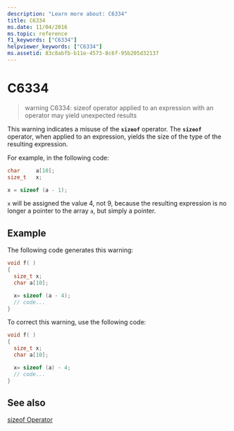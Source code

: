 ```yaml
---
description: "Learn more about: C6334"
title: C6334
ms.date: 11/04/2016
ms.topic: reference
f1_keywords: ["C6334"]
helpviewer_keywords: ["C6334"]
ms.assetid: 83c8abfb-b11e-4573-8c6f-95b205d32137
---
```

# C6334

> warning C6334: sizeof operator applied to an expression with an operator may yield unexpected results

This warning indicates a misuse of the **`sizeof`** operator. The **`sizeof`** operator, when applied to an expression, yields the size of the type of the resulting expression.

For example, in the following code:

```cpp
char     a[10];
size_t   x;

x = sizeof (a - 1);
```

 `x` will be assigned the value 4, not 9, because the resulting expression is no longer a pointer to the array `a`, but simply a pointer.

## Example

The following code generates this warning:

```cpp
void f( )
{
  size_t x;
  char a[10];

  x= sizeof (a - 4);
  // code...
}
```

To correct this warning, use the following code:

```cpp
void f( )
{
  size_t x;
  char a[10];

  x= sizeof (a) - 4;
  // code...
}
```

## See also

[sizeof Operator](../cpp/sizeof-operator.md)
